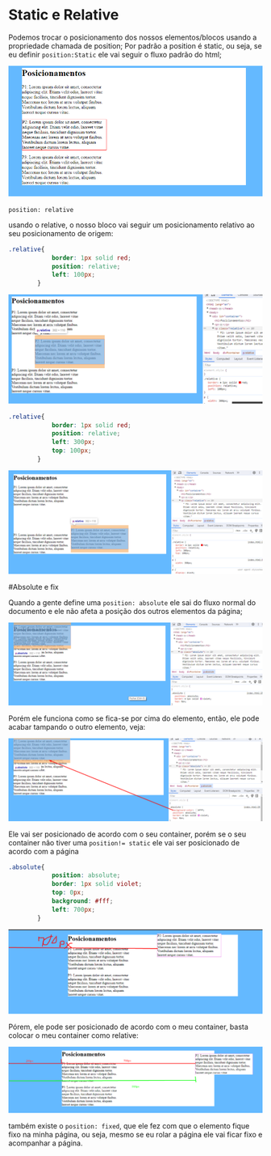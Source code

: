 # Static e Relative

Podemos trocar o posicionamento dos nossos elementos/blocos usando a propriedade chamada de position;
Por padrão a position é static, ou seja, se eu definir `position:Static` ele vai seguir o fluxo padrão do html;

<img src="Screenshot_1.png">

`position: relative`

usando o relative, o nosso bloco vai seguir um posicionamento relativo ao seu posicionamento de origem:

```css
.relative{
            border: 1px solid red;
            position: relative;
            left: 100px;
        }
```

<img src="Screenshot_2.png">


```css
.relative{
            border: 1px solid red;
            position: relative;
            left: 300px;
            top: 100px;
        }
```

<img src="Screenshot_3.png">


#Absolute e fix

Quando a gente define uma `position: absolute` ele sai do fluxo normal do documento e ele não afeta a posição dos outros elementos da página;

<img src="Screenshot_4.png">

Porém ele funciona como se fica-se por cima do elemento, então, ele pode acabar tampando o outro elemento, veja:

<img src="Screenshot_5.png">


Ele vai ser posicionado de acordo com o seu container, porém se o seu container não tiver uma `position!= static` ele vai ser posicionado de acordo com a página


```css
.absolute{
            position: absolute;
            border: 1px solid violet;
            top: 0px;
            background: #fff;
            left: 700px;
        }
```

<img src="Screenshot_7.png">

Pórem, ele pode ser posicionado de acordo com o meu container, basta colocar o meu container como relative:

<img src="Screenshot_8.png">


também existe o `position: fixed`, que ele fez com que o elemento fique fixo na minha página, ou seja, mesmo se eu rolar a página ele vai ficar fixo e acompanhar a página.
